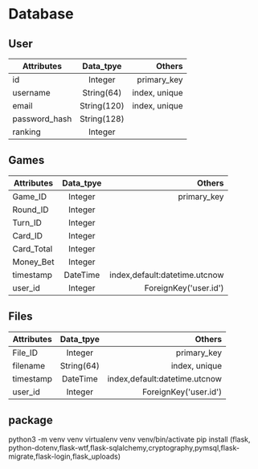 # Database

## User

Attributes|Data_tpye|Others
--|:--:|--:
id |Integer|primary_key
username |String(64)|index, unique
email |String(120)|index, unique
password_hash |String(128)
ranking |Integer

## Games

Attributes|Data_tpye|Others
--|:--:|--:
Game_ID |Integer|primary_key
Round_ID |Integer
Turn_ID |Integer
Card_ID |Integer
Card_Total|Integer
Money_Bet |Integer
timestamp |DateTime|index,default:datetime.utcnow
user_id |Integer|ForeignKey('user.id')

## Files

Attributes|Data_tpye|Others
--|:--:|--:
File_ID|Integer|primary_key
filename|String(64)|index, unique
timestamp |DateTime|index,default:datetime.utcnow
user_id |Integer|ForeignKey('user.id')

## package

python3 -m venv venv
virtualenv venv
venv/bin/activate
pip install (flask, python-dotenv,flask-wtf,flask-sqlalchemy,cryptography,pymsql,flask-migrate,flask-login,flask_uploads)
